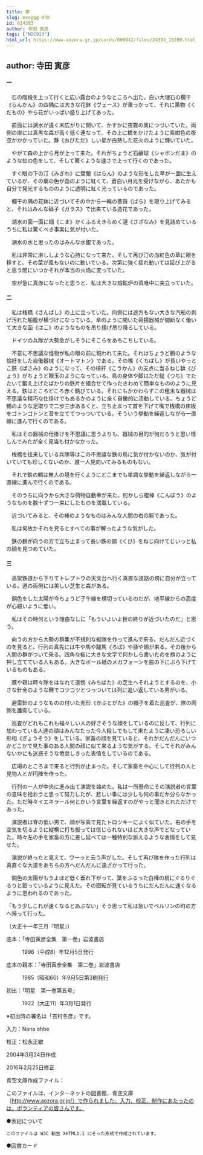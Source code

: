 ```yaml
---
title: 夢
slug: menggg-830
id: 024393
author: 寺田 寅彦
tags: ["NDC913"]
html_url: https://www.aozora.gr.jp/cards/000042/files/24393_15390.html
---
```


## author: 寺田 寅彦

#### 一




　石の階段を上って行くと広い露台のようなところへ出た。白い大理石の欄干《らんかん》の四隅には大きな花鉢《ヴェース》が乗っかって、それに菓物《くだもの》やら花がいっぱい盛り上げてあった。

　前面には湖水が遠く末広がりに開いて、かすかに夜霧の奥につづいていた。両側の岸には真黒な森が高く低く連なって、その上に橋をかけたように紫紺色の夜空がかかっていた。夥《おびただ》しい星が白熱した花火のように輝いていた。

　やがて森の上から月が上って来た。それがちょうど石鹸球《シャボンだま》のような虹の色をして、そして驚くような速さで上って行くのであった。

　すぐ眼の下の汀《みぎわ》に葉蘭《はらん》のような形をした草が一面に生えているが、その葉の色が血のように紅くて、蒼白い月光を受けながら、あたかも自分で発光するもののように透明に紅く光っているのであった。

　欄干の隅の花鉢に近づいてその中から一輪の薔薇《ばら》を取り上げてみると、それはみんな硝子《ガラス》で出来ている造花であった。

　湖水の面一面に細《こま》かくふるえきらめく漣《さざなみ》を見詰めているうちに私は驚くべき事実に気が付いた。

　湖水の水と思ったのはみんな水銀であった。

　私は非常に淋ししような心持になって来た。そして再び汀の血紅色の草に眼を移すと、その葉が風もないのに動いている。次第に強く揺れ動いては延び上がると思う間にいつかそれが本当の火焔に変っていた。

　空が急に真赤になったと思うと、私は大きな熔鉱炉の真唯中に突立っていた。



#### 二




　私は桟橋《さんばし》の上に立っていた。向側には途方もない大きな汽船の剥げ汚れた船腹が横づけになっている。傘のように開いた荷揚器械が間断なく働いて大きな函《はこ》のようなものを吊り揚げ吊り降ろしている。

　ドイツの兵隊が大勢急がしそうにそこらをあちこちしている。

　不意に不思議な怪物が私の眼の前に現われて来た。それはちょうど鶴のような恰好をした自働器械《オートマトン》である。その嘴《くちばし》が長いやっとこ鋏《ばさみ》のようになって、その槓杆《こうかん》の支点に当るねじ鋲《びょう》がちょうど眼玉のようになっている。鳥の身体や脚はただ鎚《つち》でたたいて鍛え上げたばかりの鉄片を組合せて作ったきわめて簡単なもののように見える。鉄はところどころ赤く錆びている。それにもかかわらずこの粗末な器械は不思議な精巧な仕掛けでもあるかのように全く自働的に活動している。ちょうど鶴のような足取りで二歩三歩あるくと、立ち止まって首を下げて嘴で桟橋の床板をゴトンゴトンと音を立ててつっついている。そういう挙動を繰返しながら一直線に進んで行くのである。

　私はその器械の仕掛けを不思議に思うよりも、器械の目的が何だろうと思い怪しんでみたが全く見当も付かなかった。

　桟橋を往来している兵隊等はこの不思議な鉄の鳥に気が付かないのか、気が付いていても珍しくないのか、誰一人見向いてみるものもない。

　それで鉄の鶴は無人の境を行くようにどこまでも単調な挙動を繰返しながら一直線に進んで行くのである。

　そのうちに向うから大きな荷物自動車が来た。何かしら棍棒《こんぼう》のようなものを数十ずつ一束にしたものを満載している。

　近づいてみると、その棒のようなものはみんな人間の右の腕であった。

　私は何故かそれを見るとすべての事が解ったような気がした。

　鉄の鶴が向うの方で立ち止まって長い鉄の頸《くび》をねじ向けてじいっと私の顔を見つめていた。



#### 三




　高架鉄道から下りてトレプトウの天文台へ行く真直な道路の傍に自分が立っている。道の両側には美しい芝生と森がある。

　銅色をした太陽が今ちょうど子午線を横切っているのだが、地平線からの高度が心細いように低い。

　私はその時何という理由なしに「もういよいよ世の終りが近づいたのだ」と思う。

　向うの方から大勢の群集が不規則な縦隊を作って進んで来る。だんだん近づくのを見ると、行列の真先には牛や馬や驢馬《ろば》や豚や鶏が来る。その後から人間の群がついて来る。四角な板に大きな文字で何かしら書いたのを旗のように押し立てている人もある。大きなボール紙のメガフォーンを脇の下にぶら下げているものもある。

　豚や鶏は時々隊をはなれて道傍《みちばた》の芝生へそれようとするのを、小さな針金のような鞭でコツコツとつっついては列に追い返している男がいる。

　避雷針のようなものの付いた兜形《かぶとがた》の帽子を着た巡査が、隊の両側を護衛している。

　巡査がどれもこれも福々しい人の好さそうな顔をしているのに反して、行列に加わっている人達の顔はみんなたった今人殺しでもして来たように凄い恐ろしい形相《ぎょうそう》をしている。家畜の顔を見ていると、それがだんだんにいつかどこかで見た事のある人間の顔に似て来るような気がする。そしてそれがみんないかにも迷惑そうな倦怠しきった表情をしているのである。

　広場のところまで来ると行列が止まった。そして家畜を中心にして行列の人と見物人とが円陣を作った。

　行列の一人が中央に進み出て演説を始めた。私は一所懸命にその演説者の言葉の意味を拾おうと思って努力したが、悲しい事には少しも何の事だか分らなかった。ただ時々イエネラール何とかいう言葉を繰返すのがやっと聞きとれただけであった。

　演説者は脊の低い男で、顔が写真で見たトロツキーによく似ていた。右の手を空気を切るように縦横に打ち振っては信じられないほど大きな声でどなっていた。時々左の手を家畜の方に差し延べては一種特別な訴えるような表情をして見せた。

　演説が終ったと見えて、ワーッと云う声がした。そして再び隊を作った行列は真直ぐな大道をあちらの方へだんだんに遠ざかって行った。

　銅色の太陽がもうよほど低く垂れ下がって、葉をふるった白樺の梢にぐるりぐるりと廻っているように見えた。その廻転が見ているうちにだんだんに速くなるように思われるのであった。

「もう少しこれが速くなるとあぶない」そう思って私は急いでベルリンの町の方へ帰って行った。

（大正十一年三月『明星』）













底本：「寺田寅彦全集　第一巻」岩波書店

　　　1996（平成8）年12月5日発行

底本の親本：「寺田寅彦全集　第二巻」岩波書店

　　　1985（昭和60）年9月5日第3刷発行

初出：「明星　第一巻第五号」

　　　1922（大正11）年3月1日発行

※初出時の署名は「吉村冬彦」です。

入力：Nana ohbe

校正：松永正敏

2004年3月24日作成

2016年2月25日修正

青空文庫作成ファイル：

このファイルは、インターネットの図書館、青空文庫（http://www.aozora.gr.jp/）で作られました。入力、校正、制作にあたったのは、ボランティアの皆さんです。











●表記について


	このファイルは W3C 勧告 XHTML1.1 にそった形式で作成されています。







●図書カード